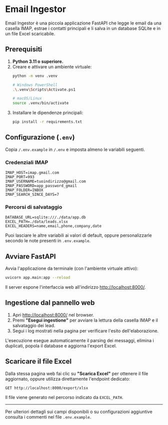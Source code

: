 # Email Ingestor

Email Ingestor è una piccola applicazione FastAPI che legge le email da una casella IMAP, estrae i contatti principali e li salva in un database SQLite e in un file Excel scaricabile.

## Prerequisiti

1. **Python 3.11 o superiore.**
2. Creare e attivare un ambiente virtuale:
   ```bash
   python -m venv .venv

   # Windows PowerShell
   .\.venv\Scripts\Activate.ps1

   # macOS/Linux
   source .venv/bin/activate
   ```
3. Installare le dipendenze principali:
   ```bash
   pip install -r requirements.txt
   ```

## Configurazione (`.env`)

Copia `/.env.example` in `/.env` e imposta almeno le variabili seguenti.

### Credenziali IMAP
```env
IMAP_HOST=imap.gmail.com
IMAP_PORT=993
IMAP_USERNAME=tuoindirizzo@gmail.com
IMAP_PASSWORD=app_password_gmail
IMAP_FOLDER=INBOX
IMAP_SEARCH_SINCE_DAYS=7
```

### Percorsi di salvataggio
```env
DATABASE_URL=sqlite:///./data/app.db
EXCEL_PATH=./data/leads.xlsx
EXCEL_HEADERS=name,email,phone,company,date
```

Puoi lasciare le altre variabili ai valori di default, oppure personalizzarle secondo le note presenti in `.env.example`.

## Avviare FastAPI

Avvia l'applicazione da terminale (con l'ambiente virtuale attivo):
```bash
uvicorn app.main:app --reload
```
Il server espone l'interfaccia web all'indirizzo <http://localhost:8000/>.

## Ingestione dal pannello web

1. Apri <http://localhost:8000/> nel browser.
2. Premi **"Esegui ingestione"** per avviare la lettura della casella IMAP e il salvataggio dei lead.
3. Segui i log mostrati nella pagina per verificare l'esito dell'elaborazione.

L'esecuzione esegue automaticamente il parsing dei messaggi, elimina i duplicati, popola il database e aggiorna l'export Excel.

## Scaricare il file Excel

Dalla stessa pagina web fai clic su **"Scarica Excel"** per ottenere il file aggiornato, oppure utilizza direttamente l'endpoint dedicato:
```text
GET http://localhost:8000/export/xlsx
```

Il file viene generato nel percorso indicato da `EXCEL_PATH`.

---

Per ulteriori dettagli sui campi disponibili o su configurazioni aggiuntive consulta i commenti nel file `.env.example`.
